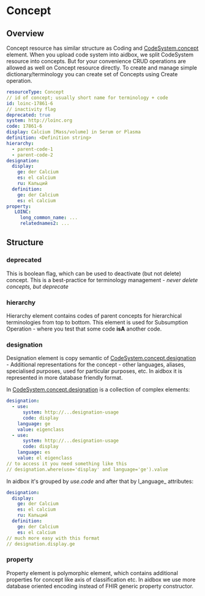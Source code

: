 # Concept

## Overview

Concept resource has similar structure as Coding and [CodeSystem.concept](https://www.hl7.org/fhir/codesystem-definitions.html#CodeSystem.concept) element. When you upload code system into aidbox, we split CodeSystem resource into concepts. But for your convenience CRUD operations are allowed as well on Concept resource directly. To create and manage simple  dictionary/terminology you can create set of Concepts using Create operation.

```yaml
resourceType: Concept
// id of concept; usually short name for terminology + code
id: loinc-17861-6
// inactivity flag
deprecated: true
system: http://loinc.org
code: 17861-6
display: Calcium [Mass/​volume] in Serum or Plasma	 
definition: <Definition string>
hierarchy:
  - parent-code-1
  - parent-code-2
designation:
  display:
    ge: der Calcium
    es: el calcium
    ru: Кальций
  definition:
    ge: der Calcium
    es: el calcium
property:
   LOINC:
     long_common_name: ...
     relatednames2: ...
```

## Structure

### deprecated

This is boolean flag, which can be used to deactivate \(but not delete\) concept. This is a best-practice for terminology management - _never delete concepts, but deprecate_

### hierarchy

Hierarchy element contains codes of parent concepts for hierarchical terminologies from top to bottom. This element is used for Subsumption Operation - where you test that some code **isA** another code.

### designation

Designation element is copy semantic of [CodeSystem.concept.designation](https://www.hl7.org/fhir/codesystem-definitions.html#CodeSystem.concept.designation) - Additional representations for the concept - other languages, aliases, specialised purposes, used for particular purposes, etc. In aidbox it is represented in more database friendly format. 

In  [CodeSystem.concept.designation](https://www.hl7.org/fhir/codesystem-definitions.html#CodeSystem.concept.designation) is a collection of complex elements:

```yaml
designation:
  - use:
      system: http://...designation-usage
      code: display
    language: ge
    value: eigenclass
  - use:
      system: http://...designation-usage
      code: display
    language: es
    value: el eigenclass
// to access it you need something like this
// designation.where(use='display' and language='ge').value
```

In aidbox it's grouped by _use.code_ and after that by l_anguage_ attributes:

```yaml
designation:
  display:
    ge: der Calcium
    es: el calcium
    ru: Кальций
  definition:
    ge: der Calcium
    es: el calcium
// much more easy with this format
// designation.display.ge
```

### property

Property element is polymorphic element, which contains additional properties for concept like axis of classification etc. In aidbox we use more database oriented encoding instead of FHIR generic property constructor.



